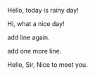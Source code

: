 Hello, today is rainy day!



Hi, what a nice day!



add line again.



add one more line.

Hello, Sir, Nice to meet you.
